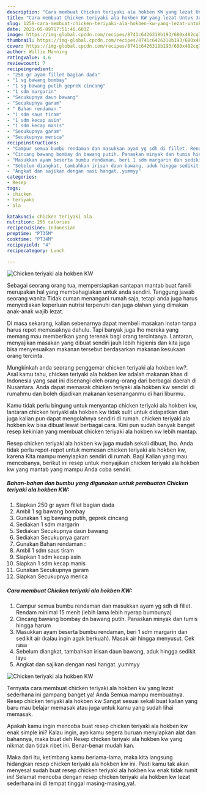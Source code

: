 ```yaml
---
description: "Cara membuat Chicken teriyaki ala hokben KW yang lezat Untuk Jualan"
title: "Cara membuat Chicken teriyaki ala hokben KW yang lezat Untuk Jualan"
slug: 1259-cara-membuat-chicken-teriyaki-ala-hokben-kw-yang-lezat-untuk-jualan
date: 2021-05-09T17:51:46.603Z
image: https://img-global.cpcdn.com/recipes/8741c6426318b193/680x482cq70/chicken-teriyaki-ala-hokben-kw-foto-resep-utama.jpg
thumbnail: https://img-global.cpcdn.com/recipes/8741c6426318b193/680x482cq70/chicken-teriyaki-ala-hokben-kw-foto-resep-utama.jpg
cover: https://img-global.cpcdn.com/recipes/8741c6426318b193/680x482cq70/chicken-teriyaki-ala-hokben-kw-foto-resep-utama.jpg
author: Willie Manning
ratingvalue: 4.6
reviewcount: 7
recipeingredient:
- "250 gr ayam fillet bagian dada"
- "1 sg bawang bombay"
- "1 sg bawang putih geprek cincang"
- "1 sdm margarin"
- "Secukupnya daun bawang"
- "Secukupnya garam"
- " Bahan rendaman "
- "1 sdm saus tiram"
- "1 sdm kecap asin"
- "1 sdm kecap manis"
- "Secukupnya garam"
- "Secukupnya merica"
recipeinstructions:
- "Campur semua bumbu rendaman dan masukkan ayam yg sdh di fillet. Rendam minimal 15 menit (lebih lama lebih nyerap bumbunya)"
- "Cincang bawang bombay dn bawang putih. Panaskan minyak dan tumis hingga harum"
- "Masukkan ayam beserta bumbu rendaman, beri 1 sdm margarin dan sedikit air (kalau ingin agak berkuah). Masak air hingga menyusut. Cek rasa"
- "Sebelum diangkat, tambahkan irisan daun bawang, aduk hingga sedikit layu"
- "Angkat dan sajikan dengan nasi hangat..yummyy"
categories:
- Resep
tags:
- chicken
- teriyaki
- ala

katakunci: chicken teriyaki ala 
nutrition: 295 calories
recipecuisine: Indonesian
preptime: "PT35M"
cooktime: "PT34M"
recipeyield: "4"
recipecategory: Lunch

---
```



![Chicken teriyaki ala hokben KW](https://img-global.cpcdn.com/recipes/8741c6426318b193/680x482cq70/chicken-teriyaki-ala-hokben-kw-foto-resep-utama.jpg)

Sebagai seorang orang tua, mempersiapkan santapan mantab buat famili merupakan hal yang membahagiakan untuk anda sendiri. Tanggung jawab seorang  wanita Tidak cuman menangani rumah saja, tetapi anda juga harus menyediakan keperluan nutrisi terpenuhi dan juga olahan yang dimakan anak-anak wajib lezat.

Di masa  sekarang, kalian sebenarnya dapat membeli masakan instan tanpa harus repot memasaknya dahulu. Tapi banyak juga lho mereka yang memang mau memberikan yang terenak bagi orang tercintanya. Lantaran, menyajikan masakan yang dibuat sendiri jauh lebih higienis dan kita juga bisa menyesuaikan makanan tersebut berdasarkan makanan kesukaan orang tercinta. 



Mungkinkah anda seorang penggemar chicken teriyaki ala hokben kw?. Asal kamu tahu, chicken teriyaki ala hokben kw adalah makanan khas di Indonesia yang saat ini disenangi oleh orang-orang dari berbagai daerah di Nusantara. Anda dapat memasak chicken teriyaki ala hokben kw sendiri di rumahmu dan boleh dijadikan makanan kesenanganmu di hari liburmu.

Kamu tidak perlu bingung untuk menyantap chicken teriyaki ala hokben kw, lantaran chicken teriyaki ala hokben kw tidak sulit untuk didapatkan dan juga kalian pun dapat mengolahnya sendiri di rumah. chicken teriyaki ala hokben kw bisa dibuat lewat berbagai cara. Kini pun sudah banyak banget resep kekinian yang membuat chicken teriyaki ala hokben kw lebih mantap.

Resep chicken teriyaki ala hokben kw juga mudah sekali dibuat, lho. Anda tidak perlu repot-repot untuk memesan chicken teriyaki ala hokben kw, karena Kita mampu menyiapkan sendiri di rumah. Bagi Kalian yang mau mencobanya, berikut ini resep untuk menyajikan chicken teriyaki ala hokben kw yang mantab yang mampu Anda coba sendiri.

<!--inarticleads1-->

##### Bahan-bahan dan bumbu yang digunakan untuk pembuatan Chicken teriyaki ala hokben KW:

1. Siapkan 250 gr ayam fillet bagian dada
1. Ambil 1 sg bawang bombay
1. Gunakan 1 sg bawang putih, geprek cincang
1. Sediakan 1 sdm margarin
1. Sediakan Secukupnya daun bawang
1. Sediakan Secukupnya garam
1. Gunakan  Bahan rendaman :
1. Ambil 1 sdm saus tiram
1. Siapkan 1 sdm kecap asin
1. Siapkan 1 sdm kecap manis
1. Gunakan Secukupnya garam
1. Siapkan Secukupnya merica




<!--inarticleads2-->

##### Cara membuat Chicken teriyaki ala hokben KW:

1. Campur semua bumbu rendaman dan masukkan ayam yg sdh di fillet. Rendam minimal 15 menit (lebih lama lebih nyerap bumbunya)
1. Cincang bawang bombay dn bawang putih. Panaskan minyak dan tumis hingga harum
1. Masukkan ayam beserta bumbu rendaman, beri 1 sdm margarin dan sedikit air (kalau ingin agak berkuah). Masak air hingga menyusut. Cek rasa
1. Sebelum diangkat, tambahkan irisan daun bawang, aduk hingga sedikit layu
1. Angkat dan sajikan dengan nasi hangat..yummyy
<img src="https://img-global.cpcdn.com/steps/40b9f1220210925f/160x128cq70/chicken-teriyaki-ala-hokben-kw-langkah-memasak-5-foto.jpg" alt="Chicken teriyaki ala hokben KW">



Ternyata cara membuat chicken teriyaki ala hokben kw yang lezat sederhana ini gampang banget ya! Anda Semua mampu membuatnya. Resep chicken teriyaki ala hokben kw Sangat sesuai sekali buat kalian yang baru mau belajar memasak atau juga untuk kamu yang sudah lihai memasak.

Apakah kamu ingin mencoba buat resep chicken teriyaki ala hokben kw enak simple ini? Kalau ingin, ayo kamu segera buruan menyiapkan alat dan bahannya, maka buat deh Resep chicken teriyaki ala hokben kw yang nikmat dan tidak ribet ini. Benar-benar mudah kan. 

Maka dari itu, ketimbang kamu berlama-lama, maka kita langsung hidangkan resep chicken teriyaki ala hokben kw ini. Pasti kamu tak akan menyesal sudah buat resep chicken teriyaki ala hokben kw enak tidak rumit ini! Selamat mencoba dengan resep chicken teriyaki ala hokben kw lezat sederhana ini di tempat tinggal masing-masing,ya!.

